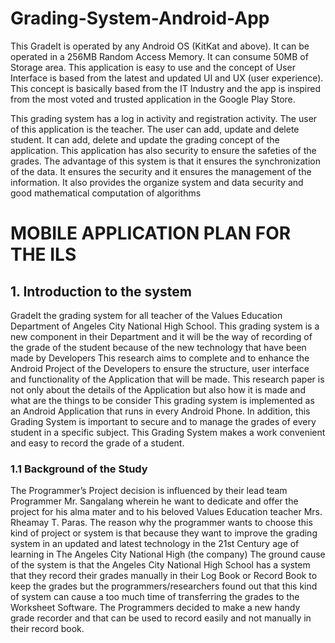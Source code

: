 # Grading-System-Android-App

This GradeIt is operated by any Android OS (KitKat and above). It can be
operated in a 256MB Random Access Memory. It can consume 50MB of Storage area.
This application is easy to use and the concept of User Interface is based from the latest
and updated UI and UX (user experience). This concept is basically based from the IT
Industry and the app is inspired from the most voted and trusted application in the
Google Play Store.
<!--fdfdfd-->
This grading system has a log in activity and registration activity. The user of this
application is the teacher. The user can add, update and delete student. It can add,
delete and update the grading concept of the application. This application has also
security to ensure the safeties of the grades.
The advantage of this system is that it ensures the synchronization of the data. It
ensures the security and it ensures the management of the information. It also provides
the organize system and data security and good mathematical computation of algorithms 

# MOBILE APPLICATION PLAN FOR THE ILS

## 1. Introduction to the system
GradeIt the grading system for all teacher of the Values Education Department of
Angeles City National High School. This grading system is a new component in their
Department and it will be the way of recording of the grade of the student because of the
new technology that have been made by Developers
This research aims to complete and to enhance the Android Project of the
Developers to ensure the structure, user interface and functionality of the Application
that will be made. This research paper is not only about the details of the Application but
also how it is made and what are the things to be consider
This grading system is implemented as an Android Application that runs in every
Android Phone. In addition, this Grading System is important to secure and to manage
the grades of every student in a specific subject. This Grading System makes a work
convenient and easy to record the grade of a student.

### 1.1 Background of the Study
The Programmer’s Project decision is influenced by their lead team Programmer Mr. Sangalang wherein he want to dedicate and offer the project for his alma mater and to his beloved Values Education teacher Mrs. Rheamay T. Paras. The reason why the programmer wants to choose this
kind of project or system is that because they want to improve the grading system in an updated and latest technology in the 21st Century age of learning in The Angeles City National High (the company) 
The ground cause of the system is that the Angeles City National High
School has a system that they record their grades manually in their Log Book
or Record Book to keep the grades but the programmers/researchers found
out that this kind of system can cause a too much time of transferring the
grades to the Worksheet Software. The Programmers decided to make a new
handy grade recorder and that can be used to record easily and not manually
in their record book.
